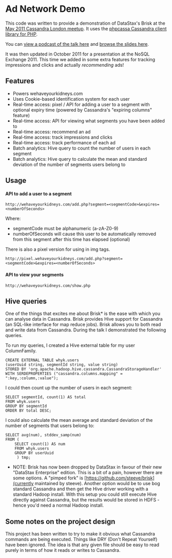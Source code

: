 # Ad Network Demo

This code was written to provide a demonstration of DataStax's Brisk at the
[May 2011 Cassandra London meetup](http://www.meetup.com/Cassandra-London/events/16643691/).
It uses the [phpcassa Cassandra client library for PHP](https://github.com/thobbs/phpcassa).

You can [view a podcast of the talk here](http://skillsmatter.com/podcast/nosql/cassandra-may-meetup/js-1775 "Podcast on SkillsMatter website")
and [browse the slides here](http://www.slideshare.net/davegardnerisme/cassandra-hadoop-brisk).

It was then updated in October 2011 for a presentation at the NoSQL Exchange
2011. This time we added in some extra features for tracking impressions and
clicks and actually _recommending_ ads!

## Features

 - Powers wehaveyourkidneys.com
 - Uses Cookie-based identification system for each user
 - Real-time access: pixel / API for adding a user to a segment with
   optional expiry time (powered by Cassandra's "expiring columns" feature)
 - Real-time access: API for viewing what segments you have been added to
 - Real-time access: recommend an ad
 - Real-time access: track impressions and clicks
 - Real-time access: track performance of each ad
 - Batch analytics: Hive query to count the number of users in each segment
 - Batch analytics: Hive query to calculate the mean and standard deviation of
   the number of segments users belong to

## Usage

#### API to add a user to a segment

    http://wehaveyourkidneys.com/add.php?segment=<segmentCode>&expires=<numberOfSeconds>

Where:
 - segmentCode must be alphanumeric (a-zA-Z0-9)
 - numberOfSeconds will cause this user to be automatically removed from this
   segment after this time has elapsed (optional)

There is also a pixel version for using in img tags.

    http://pixel.wehaveyourkidneys.com/add.php?segment=<segmentCode>&expires=<numberOfSeconds>

#### API to view your segments

    http://wehaveyourkidneys.com/show.php

## Hive queries

One of the things that excites me about Brisk* is the ease with which you can
analyse data in Cassandra. Brisk provides Hive support for Cassandra (an
SQL-like interface for map reduce jobs). Brisk allows you to both read and
write data from Cassandra. During the talk I demonstrated the following
queries.

To run my queries, I created a Hive external table for my user ColumnFamily.

    CREATE EXTERNAL TABLE whyk.users
    (userUuid string, segmentId string, value string)
    STORED BY 'org.apache.hadoop.hive.cassandra.CassandraStorageHandler'
    WITH SERDEPROPERTIES ("cassandra.columns.mapping" = ":key,:column,:value");

I could then count up the number of users in each segment:

    SELECT segmentId, count(1) AS total
    FROM whyk.users
    GROUP BY segmentId
    ORDER BY total DESC;

I could also calculate the mean average and standard deviation of the number
of segments that users belong to:

    SELECT avg(num), stddev_samp(num)
    FROM (
        SELECT count(1) AS num
        FROM whyk.users
        GROUP BY userUuid
         ) tmp;

* NOTE: Brisk has now been dropped by DataStax in favour of their new 
"DataStax Enterprise" edition. This is a bit of a pain, however there are some
options. A "pimped fork" is [https://github.com/steeve/brisk](currently
maintained by steeve). Another option would be to use bog standard Cassandra
and then get the Hive driver working with a standard Hadoop install. With this
setup you could still execute Hive directly against Cassandra, but the results
would be stored in HDFS - hence you'd need a normal Hadoop install.

## Some notes on the project design

This project has been written to try to make it obvious what Cassandra commands
are being executed. Things like DRY (Don't Repeat Yourself) have been ignored.
The idea is that any given file should be easy to read purely in terms of how
it reads or writes to Cassandra.
